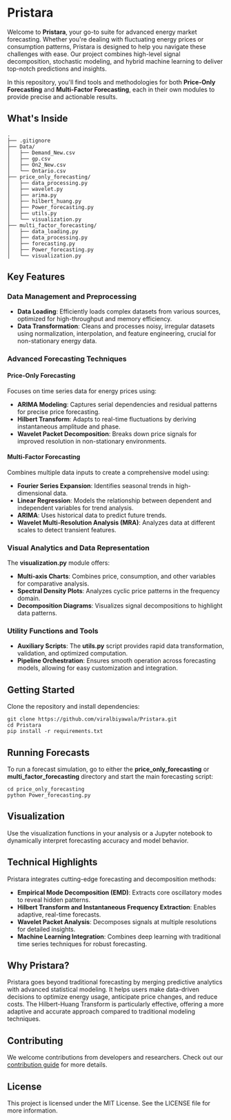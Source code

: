 # **Pristara**
Welcome to **Pristara**, your go-to suite for advanced energy market forecasting. Whether you're dealing with fluctuating energy prices or consumption patterns, Pristara is designed to help you navigate these challenges with ease. Our project combines high-level signal decomposition, stochastic modeling, and hybrid machine learning to deliver top-notch predictions and insights.

In this repository, you'll find tools and methodologies for both **Price-Only Forecasting** and **Multi-Factor Forecasting**, each in their own modules to provide precise and actionable results.

## What's Inside

```plaintext
.
├── .gitignore
├── Data/
│   ├── Demand_New.csv
│   ├── gp.csv
│   ├── On2_New.csv
│   └── Ontario.csv
├── price_only_forecasting/
│   ├── data_processing.py
│   ├── wavelet.py
│   ├── arima.py
│   ├── hilbert_huang.py
│   ├── Power_forecasting.py
│   ├── utils.py
│   └── visualization.py
├── multi_factor_forecasting/
│   ├── data_loading.py
│   ├── data_processing.py
│   ├── forecasting.py
│   ├── Power_forecasting.py
│   └── visualization.py
```

## Key Features

### Data Management and Preprocessing

- **Data Loading**: Efficiently loads complex datasets from various sources, optimized for high-throughput and memory efficiency.
- **Data Transformation**: Cleans and processes noisy, irregular datasets using normalization, interpolation, and feature engineering, crucial for non-stationary energy data.

### Advanced Forecasting Techniques

#### Price-Only Forecasting

Focuses on time series data for energy prices using:
- **ARIMA Modeling**: Captures serial dependencies and residual patterns for precise price forecasting.
- **Hilbert Transform**: Adapts to real-time fluctuations by deriving instantaneous amplitude and phase.
- **Wavelet Packet Decomposition**: Breaks down price signals for improved resolution in non-stationary environments.

#### Multi-Factor Forecasting

Combines multiple data inputs to create a comprehensive model using:
- **Fourier Series Expansion**: Identifies seasonal trends in high-dimensional data.
- **Linear Regression**: Models the relationship between dependent and independent variables for trend analysis.
- **ARIMA**: Uses historical data to predict future trends.
- **Wavelet Multi-Resolution Analysis (MRA)**: Analyzes data at different scales to detect transient features.

### Visual Analytics and Data Representation

The **visualization.py** module offers:
- **Multi-axis Charts**: Combines price, consumption, and other variables for comparative analysis.
- **Spectral Density Plots**: Analyzes cyclic price patterns in the frequency domain.
- **Decomposition Diagrams**: Visualizes signal decompositions to highlight data patterns.

### Utility Functions and Tools

- **Auxiliary Scripts**: The **utils.py** script provides rapid data transformation, validation, and optimized computation.
- **Pipeline Orchestration**: Ensures smooth operation across forecasting models, allowing for easy customization and integration.

## Getting Started

Clone the repository and install dependencies:

```shell
git clone https://github.com/viralbiyawala/Pristara.git
cd Pristara
pip install -r requirements.txt
```

## Running Forecasts

To run a forecast simulation, go to either the **price_only_forecasting** or **multi_factor_forecasting** directory and start the main forecasting script:

```shell
cd price_only_forecasting
python Power_forecasting.py
```

## Visualization

Use the visualization functions in your analysis or a Jupyter notebook to dynamically interpret forecasting accuracy and model behavior.

## Technical Highlights

Pristara integrates cutting-edge forecasting and decomposition methods:
- **Empirical Mode Decomposition (EMD)**: Extracts core oscillatory modes to reveal hidden patterns.
- **Hilbert Transform and Instantaneous Frequency Extraction**: Enables adaptive, real-time forecasts.
- **Wavelet Packet Analysis**: Decomposes signals at multiple resolutions for detailed insights.
- **Machine Learning Integration**: Combines deep learning with traditional time series techniques for robust forecasting.

## Why Pristara?

Pristara goes beyond traditional forecasting by merging predictive analytics with advanced statistical modeling. It helps users make data-driven decisions to optimize energy usage, anticipate price changes, and reduce costs. The Hilbert-Huang Transform is particularly effective, offering a more adaptive and accurate approach compared to traditional modeling techniques.

## Contributing

We welcome contributions from developers and researchers. Check out our [contribution guide](CONTRIBUTING.md) for more details.

## License

This project is licensed under the MIT License. See the LICENSE file for more information.
